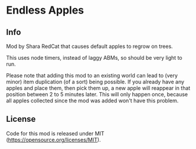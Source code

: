 Endless Apples
===

Info
----

Mod by Shara RedCat that causes default apples to regrow on trees.

This uses node timers, instead of laggy ABMs, so should be very light to run.

Please note that adding this mod to an existing world can lead to (very minor) 
item duplication (of a sort) being possible. If you already have any apples and place 
them, then pick them up, a new apple will reappear in that position between 2 to 5 
minutes later. This will only happen once, because all apples collected since the mod 
was added won't have this problem.


License
----

Code for this mod is released under MIT (https://opensource.org/licenses/MIT).